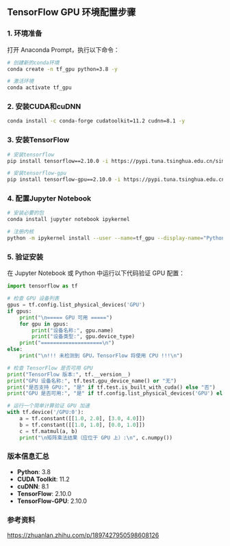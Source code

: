## TensorFlow GPU 环境配置步骤

### 1. 环境准备
打开 Anaconda Prompt，执行以下命令：

```bash
# 创建新的conda环境
conda create -n tf_gpu python=3.8 -y 

# 激活环境
conda activate tf_gpu
```

### 2. 安装CUDA和cuDNN
```bash
conda install -c conda-forge cudatoolkit=11.2 cudnn=8.1 -y
```

### 3. 安装TensorFlow
```bash
# 安装tensorflow
pip install tensorflow==2.10.0 -i https://pypi.tuna.tsinghua.edu.cn/simple

# 安装tensorflow-gpu
pip install tensorflow-gpu==2.10.0 -i https://pypi.tuna.tsinghua.edu.cn/simple/
```

### 4. 配置Jupyter Notebook
```bash
# 安装必要的包
conda install jupyter notebook ipykernel

# 注册内核
python -m ipykernel install --user --name=tf_gpu --display-name="Python (tf_gpu)"
```

### 5. 验证安装
在 Jupyter Notebook 或 Python 中运行以下代码验证 GPU 配置：

```python
import tensorflow as tf

# 检查 GPU 设备列表
gpus = tf.config.list_physical_devices('GPU')
if gpus:
    print("\n===== GPU 可用 =====")
    for gpu in gpus:
        print("设备名称:", gpu.name)
        print("设备类型:", gpu.device_type)
    print("====================\n")
else:
    print("\n!!! 未检测到 GPU，TensorFlow 将使用 CPU !!!\n")

# 检查 TensorFlow 是否可用 GPU
print("TensorFlow 版本:", tf.__version__)
print("GPU 设备名称:", tf.test.gpu_device_name() or "无")
print("是否支持 GPU:", "是" if tf.test.is_built_with_cuda() else "否")
print("GPU 是否可用:", "是" if tf.config.list_physical_devices('GPU') else "否")

# 运行一个简单计算验证 GPU 加速
with tf.device('/GPU:0'):
    a = tf.constant([[1.0, 2.0], [3.0, 4.0]])
    b = tf.constant([[1.0, 1.0], [0.0, 1.0]])
    c = tf.matmul(a, b)
    print("\n矩阵乘法结果（应位于 GPU 上）:\n", c.numpy())
```

### 版本信息汇总
- **Python**: 3.8
- **CUDA Toolkit**: 11.2
- **cuDNN**: 8.1
- **TensorFlow**: 2.10.0
- **TensorFlow-GPU**: 2.10.0

### 参考资料
https://zhuanlan.zhihu.com/p/1897427950598608126
